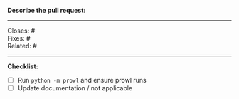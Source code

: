 **Describe the pull request:**
<!-- Include a description of the bug/feature and how you solved it -->



---

<!-- Tags (add as many as applicable) -->

Closes: # <!-- number of issue or pull request -->\
Fixes: # <!-- number of issue (implies Closes tag) or commit SHA -->\
Related: # <!-- number of issue/pull request, or link to external discussion -->

---

**Checklist:**

<!-- To check an item, fill the brackets with the letter `x`; the result should look like `[x]`.-->

- [ ] Run `python -m prowl` and ensure prowl runs
- [ ] Update documentation / not applicable